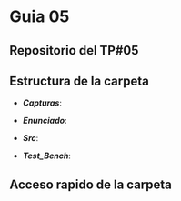 # Guia 05

## Repositorio del TP#05

## Estructura de la carpeta

* ***Capturas***:  

* ***Enunciado***:  

* ***Src***: 

* ***Test_Bench***:  

## Acceso rapido de la carpeta
